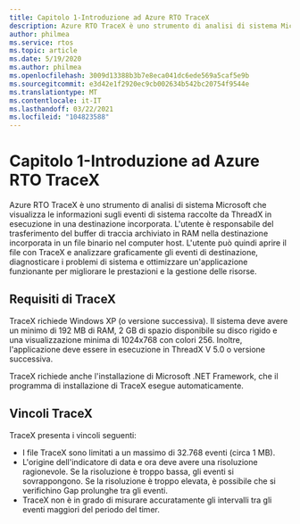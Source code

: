 ```yaml
---
title: Capitolo 1-Introduzione ad Azure RTO TraceX
description: Azure RTO TraceX è uno strumento di analisi di sistema Microsoft che visualizza le informazioni sugli eventi di sistema raccolte da ThreadX in esecuzione in una destinazione incorporata.
author: philmea
ms.service: rtos
ms.topic: article
ms.date: 5/19/2020
ms.author: philmea
ms.openlocfilehash: 3009d13388b3b7e8eca041dc6ede569a5caf5e9b
ms.sourcegitcommit: e3d42e1f2920ec9cb002634b542bc20754f9544e
ms.translationtype: MT
ms.contentlocale: it-IT
ms.lasthandoff: 03/22/2021
ms.locfileid: "104823588"
---
```

# <a name="chapter-1---introduction-to-azure-rtos-tracex"></a>Capitolo 1-Introduzione ad Azure RTO TraceX

Azure RTO TraceX è uno strumento di analisi di sistema Microsoft che visualizza le informazioni sugli eventi di sistema raccolte da ThreadX in esecuzione in una destinazione incorporata. L'utente è responsabile del trasferimento del buffer di traccia archiviato in RAM nella destinazione incorporata in un file binario nel computer host. L'utente può quindi aprire il file con TraceX e analizzare graficamente gli eventi di destinazione, diagnosticare i problemi di sistema e ottimizzare un'applicazione funzionante per migliorare le prestazioni e la gestione delle risorse.

## <a name="tracex-requirements"></a>Requisiti di TraceX

TraceX richiede Windows XP (o versione successiva). Il sistema deve avere un minimo di 192 MB di RAM, 2 GB di spazio disponibile su disco rigido e una visualizzazione minima di 1024x768 con colori 256. Inoltre, l'applicazione deve essere in esecuzione in ThreadX V 5.0 o versione successiva.

TraceX richiede anche l'installazione di Microsoft .NET Framework, che il programma di installazione di TraceX esegue automaticamente.

## <a name="tracex-constraints"></a>Vincoli TraceX

TraceX presenta i vincoli seguenti:

- I file TraceX sono limitati a un massimo di 32.768 eventi (circa 1 MB).
- L'origine dell'indicatore di data e ora deve avere una risoluzione ragionevole. Se la risoluzione è troppo bassa, gli eventi si sovrappongono. Se la risoluzione è troppo elevata, è possibile che si verifichino Gap prolunghe tra gli eventi.
- TraceX non è in grado di misurare accuratamente gli intervalli tra gli eventi maggiori del periodo del timer.
